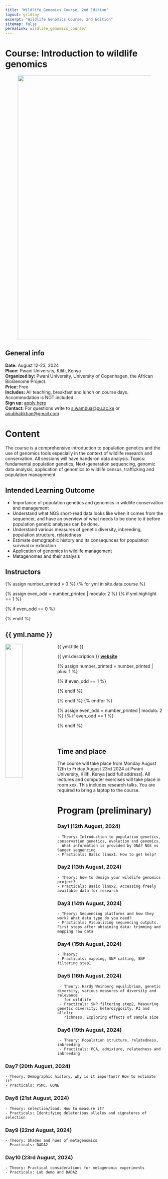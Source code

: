 ```yaml
---
title: "Wildlife Genomics Course, 2nd Edition"
layout: gridlay
excerpt: "Wildlife Genomics Course, 2nd Edition"
sitemap: false
permalink: wildlife_genomics_course/
---
```



# Course: Introduction to wildlife genomics

<figure>
  <img src="{{ site.url }}{{ site.baseurl }}/images/slider/logo.png" style="width: 840px">
</figure>

## General info

**Date:** August 12-23, 2024 <br/>
**Place:** Pwani University, Kilifi, Kenya  <br/>
**Organized by:** Pwani University, University of Copenhagen, the African BioGenome Project. <br/>
**Price:** Free <br/>
**Includes:** All teaching, breakfast and lunch on course days. Accommodation is NOT included. <br/>
**Sign up:** <a href="https://forms.gle/FkEj9tqE4BuFst3w6"> apply here </a>  <br/>
**Contact:** For questions write to s.wambua@pu.ac.ke or anubhabkhan@gmail.com <br/>

# Content
The course is a comprehensive introduction to population genetics and the use of genomics tools especially in the context of wildlife research and conservation. All sessions will have hands-on data analysis.
Topics: fundamental population genetics, Next-generation sequencing, genomic data analysis, application of genomics to wildlife census, trafficking and population management

## Intended Learning Outcome
- Importance of population genetics and genomics in wildlife conservation and management
- Understand what NGS short-read data looks like when it comes from the sequencer, and have an overview of what needs to be done to it before population genetic analyses can be done. 
- Understand various measures of genetic diversity, inbreeding, population structure, relatedness
- Estimate demographic history and its consequnces for population survival or extinction
- Application of genomics in wildlife management
- Metagenomes and their analysis

## Instructors

{% assign number_printed = 0 %}
{% for yml in site.data.course %}

{% assign even_odd = number_printed | modulo: 2 %}
{% if yml.highlight == 1 %}

{% if even_odd == 0 %}
<div class="row">
{% endif %}

<div class="col-sm-6 clearfix">
 <div class="well">
  <h2>{{ yml.name }}</h2>
  <pubtit>{{ yml.title }}</pubtit>
  <img src="{{ site.url }}{{ site.baseurl }}/images/teampic/{{ yml.image }}" class="img-responsive" width="33%" style="float: left" />
  <p>{{ yml.description }} <strong><a href="{{ yml.website }}">website</a></strong></p>  
 </div>
</div>

{% assign number_printed = number_printed | plus: 1 %}

{% if even_odd == 1 %}
</div>
{% endif %}

{% endif %}
{% endfor %}

{% assign even_odd = number_printed | modulo: 2 %}
{% if even_odd == 1 %}
</div>
{% endif %}

<p> &nbsp; </p>



## Time and place

The course will take place from Monday August 12th to Friday August 23rd 2024 at Pwani University, Kilifi, Kenya [add full address]. All lectures and computer exercises will take place in room xxx. This includes research talks. 
You are required to bring a laptop to the course. 


# Program (preliminary)

### Day1 (12th August, 2024)
    - Theory: Introduction to population genetics, conservation genetics, evolution and genomics. 
      What information is provided by DNA? NGS vs Sanger sequencing
    - Practicals: Basic linux1. How to get help?

### Day2 (13th August, 2024)
    - Theory: how to design your wildlife genomics project?
    - Practicals: Basic linux2. Accessing freely available data for research
    
### Day3 (14th August, 2024)
    - Theory: Sequencing platforms and how they work? What data type do you need?
    - Practicals: Visualizing sequencing outputs. First steps after obtaining data: trimming and mapping raw data

### Day4 (15th August, 2024)
    - Theory: 
    - Practicals: mapping, SNP calling, SNP filtering step1

### Day5 (16th August, 2024)
     - Theory: Hardy Weinberg equilibrium, genetic diversity, various measures of diversity and relevance 
       for wildlife
     - Practicals: SNP filtering step2, Measuring genetic diversity: heterozygosity, PI and allelic 
       richness. Exploring effects of sample size

### Day6 (19th August, 2024)
     - Theory: Population structure, relatedness, inbreeding
     - Practicals: PCA, admixture, relatedness and inbreeding 

### Day7 (20th August, 2024)
    - Theory: Demographic history, why is it important? How to estimate it?
    - Practicals: PSMC, GONE

### Day8 (21st August, 2024)
    - Theory: selection/load. How to measure it?
    - Practicals: Identifying deleterious alleles and signatures of selection

### Day9 (22nd August, 2024)
    - Theory: Shades and hues of metagenomics
    - Practicals: DADA2

### Day10 (23rd August, 2024)
    - Theory: Practical considerations for metagenomic experiments
    - Practicals: Lab demo and DADA2

    
